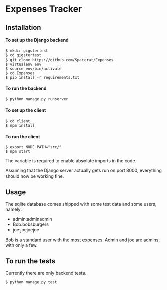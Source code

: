 # Expenses Tracker

## Installation

#### To set up the Django backend

	$ mkdir gigstertest
	$ cd gigstertest
	$ git clone https://github.com/Spacerat/Expenses
	$ virtualenv env
	$ source env/bin/activate
	$ cd Expenses
	$ pip install -r requirements.txt

#### To run the backend

	$ python manage.py runserver

#### To set up the client

	$ cd client
	$ npm install

#### To run the client

	$ export NODE_PATH="src/"
	$ npm start

The variable is required to enable absolute imports in the code.

Assuming that the Django server actually gets run on port 8000, everything should now be working fine.

## Usage

The sqlite database comes shipped with some test data and some users, namely: 

- admin:adminadmin
- Bob:bobsburgers
- joe:joejoejoe

Bob is a standard user with the most expenses. Admin and joe are admins, with only a few.

## To run the tests

Currently there are only backend tests.

	$ python manage.py test